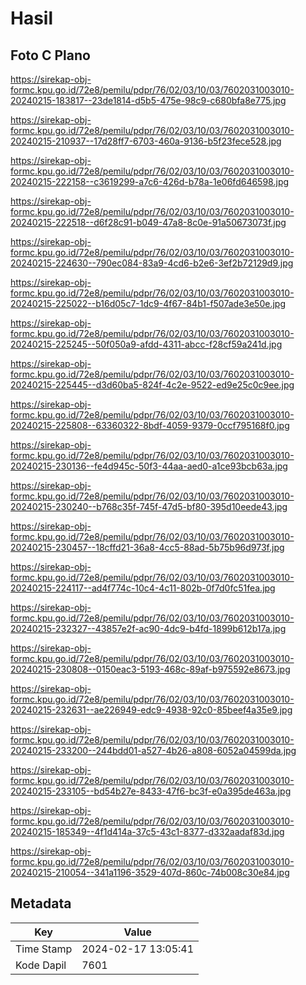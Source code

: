 # Hasil

## Foto C Plano

https://sirekap-obj-formc.kpu.go.id/72e8/pemilu/pdpr/76/02/03/10/03/7602031003010-20240215-183817--23de1814-d5b5-475e-98c9-c680bfa8e775.jpg

https://sirekap-obj-formc.kpu.go.id/72e8/pemilu/pdpr/76/02/03/10/03/7602031003010-20240215-210937--17d28ff7-6703-460a-9136-b5f23fece528.jpg

https://sirekap-obj-formc.kpu.go.id/72e8/pemilu/pdpr/76/02/03/10/03/7602031003010-20240215-222158--c3619299-a7c6-426d-b78a-1e06fd646598.jpg

https://sirekap-obj-formc.kpu.go.id/72e8/pemilu/pdpr/76/02/03/10/03/7602031003010-20240215-222518--d6f28c91-b049-47a8-8c0e-91a50673073f.jpg

https://sirekap-obj-formc.kpu.go.id/72e8/pemilu/pdpr/76/02/03/10/03/7602031003010-20240215-224630--790ec084-83a9-4cd6-b2e6-3ef2b72129d9.jpg

https://sirekap-obj-formc.kpu.go.id/72e8/pemilu/pdpr/76/02/03/10/03/7602031003010-20240215-225022--b16d05c7-1dc9-4f67-84b1-f507ade3e50e.jpg

https://sirekap-obj-formc.kpu.go.id/72e8/pemilu/pdpr/76/02/03/10/03/7602031003010-20240215-225245--50f050a9-afdd-4311-abcc-f28cf59a241d.jpg

https://sirekap-obj-formc.kpu.go.id/72e8/pemilu/pdpr/76/02/03/10/03/7602031003010-20240215-225445--d3d60ba5-824f-4c2e-9522-ed9e25c0c9ee.jpg

https://sirekap-obj-formc.kpu.go.id/72e8/pemilu/pdpr/76/02/03/10/03/7602031003010-20240215-225808--63360322-8bdf-4059-9379-0ccf795168f0.jpg

https://sirekap-obj-formc.kpu.go.id/72e8/pemilu/pdpr/76/02/03/10/03/7602031003010-20240215-230136--fe4d945c-50f3-44aa-aed0-a1ce93bcb63a.jpg

https://sirekap-obj-formc.kpu.go.id/72e8/pemilu/pdpr/76/02/03/10/03/7602031003010-20240215-230240--b768c35f-745f-47d5-bf80-395d10eede43.jpg

https://sirekap-obj-formc.kpu.go.id/72e8/pemilu/pdpr/76/02/03/10/03/7602031003010-20240215-230457--18cffd21-36a8-4cc5-88ad-5b75b96d973f.jpg

https://sirekap-obj-formc.kpu.go.id/72e8/pemilu/pdpr/76/02/03/10/03/7602031003010-20240215-224117--ad4f774c-10c4-4c11-802b-0f7d0fc51fea.jpg

https://sirekap-obj-formc.kpu.go.id/72e8/pemilu/pdpr/76/02/03/10/03/7602031003010-20240215-232327--43857e2f-ac90-4dc9-b4fd-1899b612b17a.jpg

https://sirekap-obj-formc.kpu.go.id/72e8/pemilu/pdpr/76/02/03/10/03/7602031003010-20240215-230808--0150eac3-5193-468c-89af-b975592e8673.jpg

https://sirekap-obj-formc.kpu.go.id/72e8/pemilu/pdpr/76/02/03/10/03/7602031003010-20240215-232631--ae226949-edc9-4938-92c0-85beef4a35e9.jpg

https://sirekap-obj-formc.kpu.go.id/72e8/pemilu/pdpr/76/02/03/10/03/7602031003010-20240215-233200--244bdd01-a527-4b26-a808-6052a04599da.jpg

https://sirekap-obj-formc.kpu.go.id/72e8/pemilu/pdpr/76/02/03/10/03/7602031003010-20240215-233105--bd54b27e-8433-47f6-bc3f-e0a395de463a.jpg

https://sirekap-obj-formc.kpu.go.id/72e8/pemilu/pdpr/76/02/03/10/03/7602031003010-20240215-185349--4f1d414a-37c5-43c1-8377-d332aadaf83d.jpg

https://sirekap-obj-formc.kpu.go.id/72e8/pemilu/pdpr/76/02/03/10/03/7602031003010-20240215-210054--341a1196-3529-407d-860c-74b008c30e84.jpg


## Metadata

| Key        | Value               |
| ---------- | ------------------- |
| Time Stamp | 2024-02-17 13:05:41 |
| Kode Dapil | 7601                |



